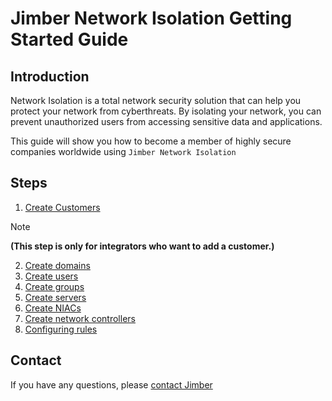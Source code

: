 # Jimber Network Isolation Getting Started Guide

## Introduction

Network Isolation is a total network security solution that can help you protect your network from cyberthreats. By isolating your network, you can prevent unauthorized users from accessing sensitive data and applications.

This guide will show you how to become a member of highly secure companies worldwide using `Jimber Network Isolation`


## Steps

1. [Create Customers](./company/customers/customers)
> [!NOTE]
> **(This step is only for integrators who want to add a customer.)**
2. [Create domains](./company/domains/domains)
3. [Create users](./company/users/users)
4. [Create groups](./company/groups/groups)
5. [Create servers](./devices/servers/servers)
6. [Create NIACs](./devices/niacs/niacs)
7. [Create network controllers](./devices/networkcontrollers/networkcontrollers)
8. [Configuring rules](./rules/rules)


## Contact

If you have any questions, please [contact Jimber](./contact/index)